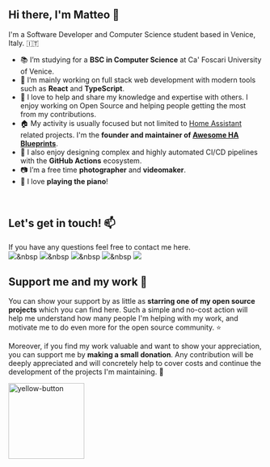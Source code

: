## Hi there, I'm Matteo 👋

I'm a Software Developer and Computer Science student based in Venice, Italy. 🇮🇹

- 📚 I’m studying for a **BSC in Computer Science** at Ca' Foscari University of Venice.
- 🔭 I’m mainly working on full stack web development with modern tools such as **React** and **TypeScript**.
- 🌱 I love to help and share my knowledge and expertise with others. I enjoy working on Open Source and helping people getting the most from my contributions.
- 🏠 My activity is usually focused but not limited to [Home Assistant](https://home-assistant.io/) related projects. I'm the **founder and maintainer of [Awesome HA Blueprints](https://github.com/EPMatt/awesome-ha-blueprints)**.
- 🤖 I also enjoy designing complex and highly automated CI/CD pipelines with the **GitHub Actions** ecosystem.
- 📷 I’m a free time **photographer** and **videomaker**.
- 🎹 I love **playing the piano**!

<br/>

## Let's get in touch! 📫

If you have any questions feel free to contact me here.
<br/>
<a href="mailto:info@epmatt.com" target="blank"><img src="https://img.shields.io/badge/-info@epmatt.com-ffe3e0?style=flat&logo=gmail" /></a>&nbsp
<a href="https://linkedin.com/in/epmatt" target="blank"><img src="https://img.shields.io/badge/-LinkedIn-0e76a8?style=flat&logo=linkedin" /></a>&nbsp
<a href="https://facebook.com/epmattofficial" target="blank"><img src="https://img.shields.io/badge/-Facebook-e8f2ff?style=flat&logo=facebook" /></a>&nbsp
<a href="https://www.instagram.com/epmattkeys" target="blank"><img src="https://img.shields.io/badge/-Instagram-251861?style=flat&logo=instagram" /></a>&nbsp
<a href="https://community.home-assistant.io/u/epmatt" target="blank"><img src="https://img.shields.io/badge/-Home Assistant Forums-e0f7ff?style=flat&logo=homeassistant" /></a>


## Support me and my work 🤝

You can show your support by as little as **starring one of my open source projects** which you can find here. Such a simple and no-cost action will help me understand how many people I'm helping with my work, and motivate me to do even more for the open source community. ⭐
 
Moreover, if you find my work valuable and want to show your appreciation, you can support me by **making a small donation**. Any contribution will be deeply appreciated and will concretely help to cover costs and continue the development of the projects I'm maintaining. 🚀 

<a href="https://www.buymeacoffee.com/epmatt"><img width="150" alt="yellow-button" src="https://user-images.githubusercontent.com/30753195/133942263-5fef0166-4ab5-4529-b931-37b5d14f02bf.png"></a>
